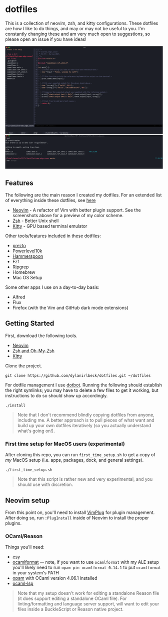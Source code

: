 # dotfiles

This is a collection of neovim, zsh, and kitty configurations. These dotfiles are how _I_ like to do things, and may or may not be useful to you. I'm constantly changing these and am very much open to suggestions, so please open an issue if you have ideas!

![image info](./screenshots/Neovim.png) ![image info](./screenshots/Kitty.png)

## Features

The following are the main reason I created my dotfiles. For an extended list of everything inside these dotfiles, see [here](#features-extended)

- [Neovim](https://neovim.io/) - A refactor of Vim with better plugin support. See the screenshots above for a preview of my color scheme.
- [Zsh](https://en.wikipedia.org/wiki/Z_shell) - Better Unix shell
- [Kitty](https://sw.kovidgoyal.net/kitty/) - GPU based terminal emulator

Other tools/features included in these dotfiles:

- [prezto](https://github.com/sorin-ionescu/prezto)
- [Powerlevel10k](https://github.com/romkatv/powerlevel10k)
- [Hammerspoon](http://www.hammerspoon.org/go/)
- Fzf
- Ripgrep
- Homebrew
- Mac OS Setup

Some other apps I use on a day-to-day basis:

- Alfred
- Flux
- Firefox (with the Vim and GitHub dark mode extensions)

## Getting Started

First, download the following tools.

- [Neovim](https://github.com/neovim/neovim/wiki/Installing-Neovim)
- [Zsh and Oh-My-Zsh](https://github.com/ohmyzsh/ohmyzsh/wiki/Installing-ZSH)
- [Kitty](https://sw.kovidgoyal.net/kitty/#quickstart)

Clone the project.

```
git clone https://github.com/dylanirlbeck/dotfiles.git ~/dotfiles
```

For dotfile management I use [dotbot](https://github.com/anishathalye/dotbot).
Running the following should establish the right symlinks; you may have to
delete a few files to get it working, but instructions to do so should show up
accordingly.

```
./install
```

> Note that I don't recommend blindly copying dotfiles from anyone, including me. A better approach is to pull pieces of what want and build up your own dotfiles iteratively (so you actually understand what's going on!).

### First time setup for MacOS users (experimental)

After cloning this repo, you can run `first_time_setup.sh` to get a copy of *my* MacOS setup (i.e. apps, packages, dock, and general settings).

```
./first_time_setup.sh
```

> Note that this script is rather new and very experimental, and you should use with discretion.

## Neovim setup

From this point on, you'll need to install [VimPlug](https://github.com/junegunn/vim-plug) for plugin management. After doing so, run `:PlugInstall` inside of Neovim to install the proper plugins.

### OCaml/Reason

Things you'll need:

* [esy](esy.sh)
* [ocamlformat](https://github.com/ocaml-ppx/ocamlformat) -- note, if you want to use `ocamlformat` with my ALE setup you'll likely need to run `opam pin ocamlformat 0.14.1` to put `ocamlformat` in your system's PATH
* [opam](http://opam.ocaml.org/doc/Install.html) with OCaml version 4.06.1 installed
* [ocaml-lsp](https://github.com/ocaml/ocaml-lsp)

> Note that my setup doesn't work for editing a standalone Reason file (it does support editing a standalone OCaml file). For linting/formatting and language server support, will want to edit your files inside a BuckleScript or Reason native project.
